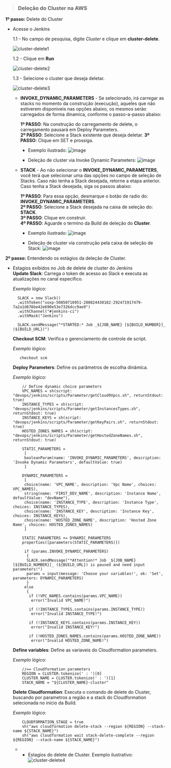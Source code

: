> ### Deleção do Cluster na AWS  


  **1º passo:** Delete do Cluster  
   
   - Acesse o Jenkins  
   
     1.1 - No campo de pesquisa, digite *Cluster* e clique em **cluster-delete**.   
   
       ![cluster-delete1](https://user-images.githubusercontent.com/7769947/38868203-a9ea59b0-421c-11e8-9720-cc0e131172e5.png)
   
     1.2 - Clique em **Run**
   
      ![cluster-delete2](https://user-images.githubusercontent.com/7769947/38868207-add99680-421c-11e8-95e2-e77012f942e2.png)
   
     1.3 - Selecione o cluster que deseja deletar.  
     
       ![cluster-delete3](https://user-images.githubusercontent.com/7769947/38868210-b0c48972-421c-11e8-98ea-1ec67ae822ed.png)

        - **INVOKE_DYNAMIC_PARAMETERS** - Se selecionado, irá carregar as stacks no momento da construção (execução), aqueles que             não estiverem disponiveis nas opções abaixo, os mesmos serão carregados de forma dinamica, conforme o passo-a-passo abaixo:
          
          **1º PASSO**: Na construção do carregamento de delete, o carregamento pausará em Deploy Parameters.  
          **2º PASSO**: Selecione a Stack existente que deseja deletar. 
          **3º PASSO**:  Clique em SET e prossiga. 
         
                        
          - Exemplo ilustrado:
            ![image](https://user-images.githubusercontent.com/11760799/38323964-404c6dba-3815-11e8-9696-c3d4def2db4f.png)
            
           - Deleção de cluster via Invoke Dynamic Parameters:
            ![image](https://user-images.githubusercontent.com/11760799/38367612-8f5ff27e-38b9-11e8-92ba-9867afc7044c.png)
          
        - **STACK** - Ao não selecionar o **INVOKE_DYNAMIC_PARAMETERS**, você terá que selecionar uma das opções no campo de seleção de
          Stacks. Caso não tenha a Stack desejada, retorne a etapa anterior. Caso tenha a Stack desejada, siga os passos abaixo:
        
          **1º PASSO**: Para essa opção, desmarque o botão de radio do: **INVOKE_DYNAMIC_PARAMETERS**.  
          **2º PASSO**: Selecione a Stack desejada na caixa de seleção do: **STACK**.  
          **3º PASSO**: Clique em construir.  
          **4º PASSO**: Aguarde o termino da Build de deleção do **Cluster**.  
        
           - Exemplo ilustrado:
            ![image](https://user-images.githubusercontent.com/11760799/38325333-0f75883a-3819-11e8-8a46-5293053baef6.png)
            
            - Deleção de cluster via construção pela caixa de seleção de Stack:
            ![image](https://user-images.githubusercontent.com/11760799/38325846-9441efa8-381a-11e8-8602-8a48b9713666.png)
        

  **2º passo:** Entendendo os estágios da deleção de Cluster.  

   - Estagios exibidos no Job de delete de cluster do Jenkins  
        **Update Slack**: Carrega o token de acesso ao Slack e executa as atualizações no canal especifico.  
         
        _Exemplo lógico:_  
         
      
           SLACK = new Slack()
           .withToken("xoxp-50850716951-200824430182-292471917479-7a2a1d676be42e690e53e7326dcc9ae9")
           .withChannel("#jenkins-ci")
           .withMask("Jenkins")

           SLACK.sendMessage("*STARTED:* Job _${JOB_NAME} [${BUILD_NUMBER}]_ (${BUILD_URL})")
            
        
        **Checkout SCM**: Verifica o gerenciamento de controle de script.  
         
        _Exemplo lógico:_  
         
            checkout scm
            
        
        **Deploy Parameters**: Define os parâmetros de escolha dinâmica.  
        
        _Exemplo lógico:_  
         
        
             // Define dynamic choice parameters
             VPC_NAMES = sh(script: "devops/jenkins/scripts/Parameter/getCloud9Vpcs.sh", returnStdout: true)
             INSTANCE_TYPES = sh(script: "devops/jenkins/scripts/Parameter/getInstancesTypes.sh", returnStdout: true)
             INSTANCE_KEYS = sh(script: "devops/jenkins/scripts/Parameter/getKeyPairs.sh", returnStdout: true)
             HOSTED_ZONES_NAMES = sh(script: "devops/jenkins/scripts/Parameter/getHostedZoneNames.sh", returnStdout: true)
             
             STATIC_PARAMETERS = 
              [
              booleanParam(name: 'INVOKE_DYNAMIC_PARAMETERS', description: 'Invoke Dynamic Parameters', defaultValue: true)
              ]
          
             DYNAMIC_PARAMETERS = 
              [
              choice(name: 'VPC_NAME', description: 'Vpc Name', choices: VPC_NAMES),
              string(name: 'FIRST_DEV_NAME', description: 'Instance Name', defaultValue: "devName"),
              choice(name: 'INSTANCE_TYPE', description: 'Instance Type', choices: INSTANCE_TYPES),
              choice(name: 'INSTANCE_KEY', description: 'Instance Key', choices: INSTANCE_KEYS),
              choice(name: 'HOSTED_ZONE_NAME', description: 'Hosted Zone Name', choices: HOSTED_ZONES_NAMES)
              ]
             
             STATIC_PARAMETERS += DYNAMIC_PARAMETERS
             properties([parameters(STATIC_PARAMETERS)]) 
             
              if (params.INVOKE_DYNAMIC_PARAMETERS)
               { 
               SLACK.sendMessage("*Attention!* Job _${JOB_NAME} [${BUILD_NUMBER}]_ (${BUILD_URL}) is paused and need input parameters!")
               params = input(message: 'Choose your variables!', ok: 'Set', parameters: DYNAMIC_PARAMETERS)
               }
              else
               {
                if (!VPC_NAMES.contains(params.VPC_NAME))
                 error("Invalid VPC_NAME!")
               
                if (!INSTANCE_TYPES.contains(params.INSTANCE_TYPE))
                 error("Invalid INSTANCE_TYPE!")
               
                if (!INSTANCE_KEYS.contains(params.INSTANCE_KEY))
                 error("Invalid INSTANCE_KEY!")
               
                if (!HOSTED_ZONES_NAMES.contains(params.HOSTED_ZONE_NAME))
                 error("Invalid HOSTED_ZONE_NAME!")
 
        **Define variables**: Define as variaveis do Cloudformation parameters.  
        
        _Exemplo lógico:_  
        
             //== Cloudformation parameters
             REGION = CLUSTER.tokenize(' : ')[0]
             CLUSTER_NAME = CLUSTER.tokenize(' : ')[1]
             STACK_NAME = "${CLUSTER_NAME}-cluster"
       
        **Delete Cloudformation**: Executa o comando de delete do Cluster, buscando por parametros a região e a stack do Cloudformation selecionada no inicio da Build.  
        
        _Exemplo lógico:_  
        
             CLOUDFORMATION_STAGE = true
             sh("aws cloudformation delete-stack --region ${REGION} --stack-name ${STACK_NAME}")
             sh("aws cloudformation wait stack-delete-complete --region ${REGION} --stack-name ${STACK_NAME}")
        

       
       -
            - Estagios do delete de Cluster. Exemplo ilustrativo:
            ![cluster-delete4](https://user-images.githubusercontent.com/7769947/38868215-b40d085c-421c-11e8-8ed7-17e5ced1e797.png)
